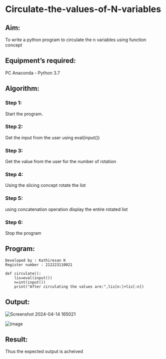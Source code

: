 # Circulate-the-values-of-N-variables
## Aim:
To write a python program to circulate the n variables using function concept
## Equipment’s required:
PC
Anaconda - Python 3.7
## Algorithm: 
### Step 1: 
Start the program.
### Step 2: 
Get the input from the user using eval(input())
### Step 3: 
Get the value from the user for the number of rotation
### Step 4: 
Using the slicing concept rotate the list
### Step 5:
using concatenation operation
display the entire rotated list 
### Step 6: 
Stop the program
## Program:
```
Developed by : Kathiresan K
Register number : 212223110021
```
```
def circulate():
    lis=eval(input())
    n=int(input())
    print("After circulating the values are:",lis[n:]+lis[:n])
```

## Output:
![Screenshot 2024-04-14 165021](https://github.com/Kathiresan-23013376/Circulate-the-values-of-N-variables/assets/150008375/99afecbb-c9f9-41f7-b721-a7d122f78631)

![image](https://github.com/Kathiresan-23013376/Circulate-the-values-of-N-variables/assets/150008375/1efb5679-d9c1-4a41-9f61-ddc431bd639f)

## Result:
Thus the expected output is acheived
